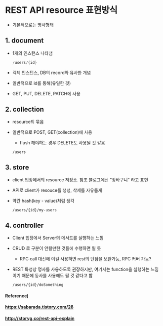 # REST API resource 표현방식

* 기본적으로는 명사형태



## 1. document

* 1개의 인스턴스 나타냄

  ``` java
  /users/{id}
  ```

* 객체 인스턴스, DB의 record와 유사한 개념
* 일반적으로 id를 통해(유일한 것)
* GET, PUT, DELETE, PATCH에 사용



## 2. collection

* resource의 묶음

* 일반적으로 POST, GET(collection)에 사용

  * flush 해야하는 경우 DELETE도 사용될 것 같음

  ````
  /users
  ````



## 3. store

* client 입장에서의 resource 저장소. 참조 블로그에선 "장바구니" 라고 표현

* API로 client가 resouce를 생성, 삭제를 자유롭게

* 약간 hash(key - value)처럼 생각

  ``` 
  /users/{id}/my-users
  ```



## 4. controller

* Client 입장에서 Server의 메서드를 실행하는 느낌

* CRUD 로 구분이 안될만한 것들에 수행하면 될 듯

  * RPC call 대신에 이걸 사용하면 rest의 단점을 보완가능, RPC 커버 가능?

* REST 특성상 명사를 사용하도록 권장하지만, 여기서는 function을 실행하는 느낌이기 때문에 동사를 사용해도 될 것 같다고 함

  ``` 
  /users/{id}/doSomething
  ```





#### Reference)

#### https://sabarada.tistory.com/28

#### http://storyg.co/rest-api-explain